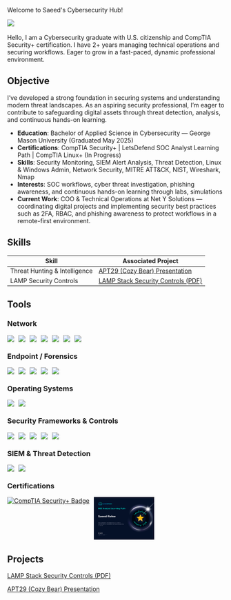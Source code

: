 Welcome to Saeed's Cybersecurity Hub! 


<a href="https://www.linkedin.com/in/saeed-rafee/"><img src="https://img.shields.io/badge/-LinkedIn-0072b1?&style=for-the-badge&logo=linkedin&logoColor=white" /></a>

Hello, I am a Cybersecurity graduate with U.S. citizenship and CompTIA Security+ certification. I have 2+ years managing technical operations and securing workflows. Eager to grow in a fast-paced, dynamic professional environment.

## Objective

I’ve developed a strong foundation in securing systems and understanding modern threat landscapes. As an aspiring security professional, I’m eager to contribute to safeguarding digital assets through threat detection, analysis, and continuous hands-on learning.
-  **Education**: Bachelor of Applied Science in Cybersecurity — George Mason University (Graduated May 2025)
-  **Certifications**: CompTIA Security+ | LetsDefend SOC Analyst Learning Path | CompTIA Linux+ (In Progress)
-  **Skills**: Security Monitoring, SIEM Alert Analysis, Threat Detection, Linux & Windows Admin, Network Security, MITRE ATT&CK, NIST, Wireshark, Nmap 
-  **Interests**: SOC workflows, cyber threat investigation, phishing awareness, and continuous hands-on learning through labs, simulations
-  **Current Work**: COO & Technical Operations at Net Y Solutions — coordinating digital projects and implementing security best practices such as 2FA, RBAC, and phishing awareness to protect workflows in a remote-first environment.


## Skills

| Skill                                         | Associated Project         |
|-----------------------------------------------|----------------------------|
| Threat Hunting & Intelligence |[APT29 (Cozy Bear) Presentation](https://www.youtube.com/watch?v=cpBbEG151IA)|
| LAMP Security Controls | [LAMP Stack Security Controls (PDF)](./LAMP-Security-Controls.pdf) |



## Tools

### Network
<div style="display: flex; flex-wrap: wrap; gap: 10px;">
    <img src="https://img.shields.io/badge/-Wireshark-1679A7?style=for-the-badge&logo=Wireshark&logoColor=white" />
    <img src="https://img.shields.io/badge/-Nmap-90EE90?style=for-the-badge&logo=Nmap&logoColor=black" />
    <img src="https://img.shields.io/badge/-VPN-4B8BBE?style=for-the-badge&logo=OpenVPN&logoColor=white" />
    <img src="https://img.shields.io/badge/-Access%20Control-FFC0CB?style=for-the-badge" />
    <img src="https://img.shields.io/badge/-Network%20Monitoring%2FLogging-FFDEAD?style=for-the-badge" />
    <img src="https://img.shields.io/badge/-Nessus-004880?style=for-the-badge" />
    <img src="https://img.shields.io/badge/-Zero%20Trust-000000?style=for-the-badge" />
</div>

### Endpoint / Forensics
<div style="display: flex; flex-wrap: wrap; gap: 10px;">
    <img src="https://img.shields.io/badge/-Kali%20Linux-557C94?style=for-the-badge&logo=Kali%20Linux&logoColor=white" />
    <img src="https://img.shields.io/badge/-VirusTotal-48D1CC?style=for-the-badge&logo=VirusTotal&logoColor=white" />
    <img src="https://img.shields.io/badge/-VirtualBox-183A61?style=for-the-badge&logo=VirtualBox&logoColor=white" />
    <img src="https://img.shields.io/badge/-FTK%20Imager-8A2BE2?style=for-the-badge" />
    <img src="https://img.shields.io/badge/-Autopsy-FFA500?style=for-the-badge" />
</div>


### Operating Systems
<div style="display: flex; flex-wrap: wrap; gap: 10px;">
    <img src="https://img.shields.io/badge/-Windows-0078D6?style=for-the-badge&logo=Windows&logoColor=white" />
    <img src="https://img.shields.io/badge/-Linux-FCC624?style=for-the-badge&logo=Linux&logoColor=black" />
</div>

### Security Frameworks & Controls
<div style="display: flex; flex-wrap: wrap; gap: 10px;">
    <img src="https://img.shields.io/badge/-MITRE%20ATT%26CK-FF5733?style=for-the-badge" />
    <img src="https://img.shields.io/badge/-NIST-4682B4?style=for-the-badge" />
    <img src="https://img.shields.io/badge/-STIG-1E90FF?style=for-the-badge" />
    <img src="https://img.shields.io/badge/-CIS%20Controls-20B2AA?style=for-the-badge" />
    <img src="https://img.shields.io/badge/-OWASP%20Top%2010-DC143C?style=for-the-badge" />
</div>

### SIEM & Threat Detection
<div style="display: flex; flex-wrap: wrap; gap: 10px;">
    <img src="https://img.shields.io/badge/-SIEM-000000?style=for-the-badge" />
    <img src="https://img.shields.io/badge/-Threat%20Hunting-FF69B4?style=for-the-badge" />
</div>

### **Certifications**

<div style="display: flex; flex-wrap: wrap; gap: 10px;">
    <a href="https://www.credly.com/badges/509fba92-f437-460c-b0df-135325dc57f9/linked_in_profile" target="_blank">
        <img src="https://cin.comptia.org/media/securityplus-logo-certified-ce-jpg.16/full" alt="CompTIA Security+ Badge" style="width: 100px;">
    </a>
    <a href="https://app.letsdefend.io/certificate/show/f28c4bc1-fae2-40b8-8a24-a225b67358a2" target="_blank">
        <img src="https://raw.githubusercontent.com/srafee00/srafee00/main/letsdefend-soc-cert.png" alt="LetsDefend SOC Analyst Certificate" style="width: 140px;">
    </a>
</div>



## Projects
 [LAMP Stack Security Controls (PDF)](./LAMP-Security-Controls.pdf) 
 
 [APT29 (Cozy Bear) Presentation](https://www.youtube.com/watch?v=FAkDtl4UOf8)
